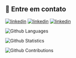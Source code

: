 ## 🔗 Entre em contato


[![linkedin](https://img.shields.io/badge/linkedin-FFF?style=for-the-badge&logo=linkedin&logoColor=blue)](https://www.linkedin.com/in/joaoluccaa)
[![linkedin](https://img.shields.io/badge/instagram-FFF?style=for-the-badge&logo=instagram&logoColor=purp)](https://www.instagram.com/joao.luccaa)
[![linkedin](https://img.shields.io/badge/gmail-FFF?style=for-the-badge&logo=gmail&logoColor=red)](mailTo:jg.delucca@gmail.com)

![Github Languages](https://github-readme-stats.vercel.app/api/top-langs/?username=jgabrielsl&layout=compact&count_private=true)

![Github Statistics](https://github-readme-stats.vercel.app/api/?username=jgabrielsl&count_private=true&show_icons=true)

![Github Contributions](https://github-readme-streak-stats.herokuapp.com/?user=jgabrielsl&hide_border=true)
